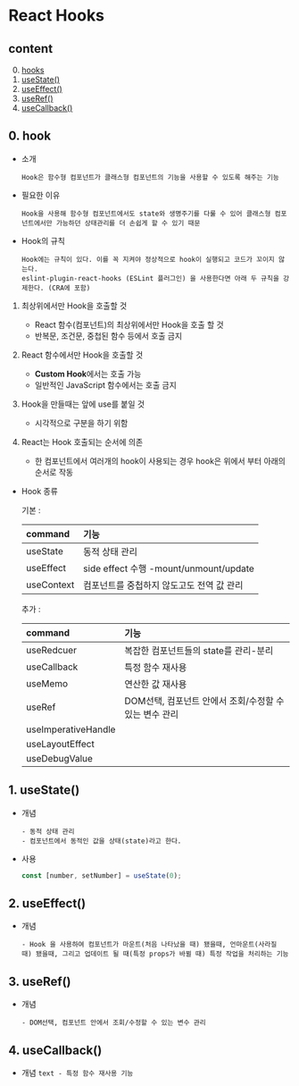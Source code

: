 # React Hooks

## content
  0. [hooks](#0-hook)
  1. [useState()](#1-usestate)
  2. [useEffect()](#2-useeffect)
  3. [useRef()](#3-useref)
  4. [useCallback()](#4-usecallback)

## 0. hook
  - 소개
    ```text
    Hook은 함수형 컴포넌트가 클래스형 컴포넌트의 기능을 사용할 수 있도록 해주는 기능
    ```

  - 필요한 이유
    ```text
    Hook을 사용해 함수형 컴포넌트에서도 state와 생명주기를 다룰 수 있어 클래스형 컴포넌트에서만 가능하던 상태관리를 더 손쉽게 할 수 있기 때문
    ```
  
  - Hook의 규칙
    ```text
    Hook에는 규칙이 있다. 이를 꼭 지켜야 정상적으로 hook이 실행되고 코드가 꼬이지 않는다.
    eslint-plugin-react-hooks (ESLint 플러그인) 을 사용한다면 아래 두 규칙을 강제한다. (CRA에 포함)
    ```

  1. 최상위에서만 Hook을 호출할 것

      + React 함수(컴포넌트)의 최상위에서만 Hook을 호출 할 것
      + 반복문, 조건문, 중첩된 함수 등에서 호출 금지

  2. React 함수에서만 Hook을 호출할 것

      + **Custom Hook**에서는 호출 가능
      + 일반적인 JavaScript 함수에서는 호출 금지

  3. Hook을 만들때는 앞에 use를 붙일 것

      + 시각적으로 구분을 하기 위함

  4. React는 Hook 호출되는 순서에 의존

      + 한 컴포넌트에서 여러개의 hook이 사용되는 경우 hook은 위에서 부터 아래의 순서로 작동

  - Hook 종류

    기본 :

    |command|기능|
    |:--|:--|
    |useState|동적 상태 관리|
    |useEffect|side effect 수행 -mount/unmount/update|
    |useContext|컴포넌트를 중첩하지 않도고도 전역 값 관리|

    추가 :

    |command|기능|
    |:--|:--|
    |useRedcuer|복잡한 컴포넌트들의 state를 관리-분리|
    |useCallback|특정 함수 재사용|
    |useMemo|연산한 값 재사용|
    |useRef|DOM선택, 컴포넌트 안에서 조회/수정할 수 있는 변수 관리|
    |useImperativeHandle||
    |useLayoutEffect||
    |useDebugValue||


## 1. useState()
  - 개념
    ```text
    - 동적 상태 관리
    - 컴포넌트에서 동적인 값을 상태(state)라고 한다.
    ```

  - 사용
    ```js
    const [number, setNumber] = useState(0);
    ```

## 2. useEffect()
  - 개념
    ```text
    - Hook 을 사용하여 컴포넌트가 마운트(처음 나타났을 때) 됐을때, 언마운트(사라질 때) 됐을때, 그리고 업데이트 될 때(특정 props가 바뀔 때) 특정 작업을 처리하는 기능
    ```
## 3. useRef()
  - 개념
    ```text
    - DOM선택, 컴포넌트 안에서 조회/수정할 수 있는 변수 관리
    ```

## 4. useCallback()
   - 개념
    ```text
    - 특정 함수 재사용 기능
    ```